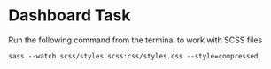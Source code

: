 # Dashboard Task

Run the following command from the terminal to work with SCSS files

```
sass --watch scss/styles.scss:css/styles.css --style=compressed 
```
